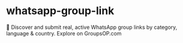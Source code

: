 # whatsapp-group-link
🚀 Discover and submit real, active WhatsApp group links by category, language &amp; country. Explore on GroupsOP.com
